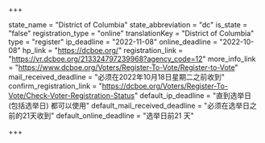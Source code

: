 +++

state_name = "District of Columbia"
state_abbreviation = "dc"
is_state = "false"
registration_type = "online"
translationKey = "District of Columbia"
type = "register"
ip_deadline = "2022-11-08"
online_deadline = "2022-10-08"
hp_link = "https://dcboe.org/"
registration_link = "https://vr.dcboe.org/213324797239968?agency_code=12"
more_info_link = "https://www.dcboe.org/Voters/Register-To-Vote/Register-to-Vote"
mail_received_deadline = "必须在2022年10月18日星期二之前收到"
confirm_registration_link = "https://dcboe.org/Voters/Register-To-Vote/Check-Voter-Registration-Status"
default_ip_deadline = "直到选举日 (包括选举日) 都可以使用"
default_mail_received_deadline = "必须在选举日之前的21天收到"
default_online_deadline = "选举日前21 天"

+++